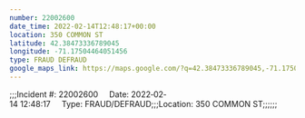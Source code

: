 ```yaml
---
number: 22002600
date_time: 2022-02-14T12:48:17+00:00
location: 350 COMMON ST
latitude: 42.38473336789045
longitude: -71.17504464051456
type: FRAUD DEFRAUD
google_maps_link: https://maps.google.com/?q=42.38473336789045,-71.17504464051456
---
```


;;;Incident #: 22002600     Date: 2022‐02‐14 12:48:17     Type: FRAUD/DEFRAUD;;;Location: 350 COMMON ST;;;;;;
